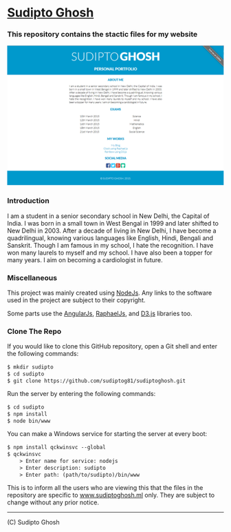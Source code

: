 # [Sudipto Ghosh](http://sudiptoghosh.ml)
### This repository contains the stactic files for my website

![Screenshot](Screenshot.png)

### Introduction

I am a student in a senior secondary school in New Delhi, the Capital of India. I was born in a small town in West Bengal in 1999 and later shifted to New Delhi in 2003. After a decade of living in New Delhi, I have become a quadrilingual, knowing various languages like English, Hindi, Bengali and Sanskrit. Though I am famous in my school, I hate the recognition. I have won many laurels to myself and my school. I have also been a topper for many years. I aim on becoming a cardiologist in future. 

### Miscellaneous

This project was mainly created using [NodeJs](http://nodejs.org). Any links to the software used in the project are subject to their copyright.

Some parts use the [AngularJs](http://angularjs.org), [RaphaelJs](http://raphaeljs.com/), and [D3.js](http://d3js.org) libraries too.

### Clone The Repo

If you would like to clone this GitHub repository, open a Git shell and enter the following commands:
```
$ mkdir sudipto
$ cd sudipto
$ git clone https://github.com/sudiptog81/sudiptoghosh.git
```

Run the server by entering the following commands:
```
$ cd sudipto
$ npm install
$ node bin/www
```

You can make a Windows service for starting the server at every boot:
```
$ npm install qckwinsvc --global
$ qckwinsvc
	> Enter name for service: nodejs
	> Enter description: sudipto
	> Enter path: (path/to/sudipto)/bin/www
```

This is to inform all the users who are viewing this that the files in the repository are specific to www.sudiptoghosh.ml only.
They are subject to change without any prior notice.
***
(C) Sudipto Ghosh
